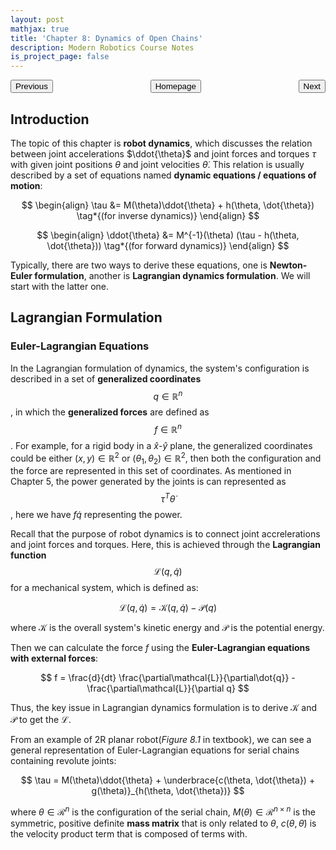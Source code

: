 ```yaml
---
layout: post
mathjax: true
title: 'Chapter 8: Dynamics of Open Chains'
description: Modern Robotics Course Notes
is_project_page: false
---
```


<p style="text-align:center;">
<button type="button" onclick="window.location.href='index.html';">Homepage</button>
<span style="float:left;"><button type="button" onclick="window.location.href='ch7.html';">Previous</button></span>
<span style="float:right;"><button type="button" onclick="alert('This is the last chapter!')">Next</button></span>
</p>


## Introduction

The topic of this chapter is **robot dynamics**, which discusses the relation between joint accelerations $\ddot{\theta}$ and joint forces and torques $\tau$ with given joint positions $\theta$ and joint velocities $\dot{\theta}$. This relation is usually described by a set of equations named **dynamic equations / equations of motion**:

$$
\begin{align}
\tau &= M(\theta)\ddot{\theta} + h(\theta, \dot{\theta}) \tag*{(for inverse dynamics)}
\end{align}
$$

$$
\begin{align}
\ddot{\theta} &= M^{-1}(\theta) (\tau - h(\theta, \dot{\theta}))  \tag*{(for forward dynamics)}
\end{align}
$$

Typically, there are two ways to derive these equations, one is **Newton-Euler formulation**, another is **Lagrangian dynamics formulation**. We will start with the latter one.

## Lagrangian Formulation

### Euler-Lagrangian Equations

In the Lagrangian formulation of dynamics, the system's configuration is described in a set of **generalized coordinates** $$q \in \mathbb{R}^n$$, in which the **generalized forces** are defined as $$f \in \mathbb{R}^n$$. For example, for a rigid body in a $\hat{x}$-$\hat{y}$ plane, the generalized coordinates could be either $(x, y) \in \mathbb{R}^2$ or $(\theta_1, \theta_2) \in \mathbb{R}^2$, then both the configuration and the force are represented in this set of coordinates. As mentioned in Chapter 5, the power generated by the joints is can represented as $$\tau^T\dot{\theta}$$, here we have $f\dot{q}$ representing the power.

Recall that the purpose of robot dynamics is to connect joint accrelerations and joint forces and torques. Here, this is achieved through the **Lagrangian function** $$\mathcal{L}(q, \dot{q})$$ for a mechanical system, which is defined as:

$$
\mathcal{L}(q, \dot{q}) = \mathcal{K}(q, \dot{q}) - \mathcal{P}(q)
$$

where $\mathcal{K}$ is the overall system's kinetic energy and $\mathcal{P}$ is the potential energy.

Then we can calculate the force $f$ using the **Euler-Lagrangian equations with external forces**:

$$
f = \frac{d}{dt} \frac{\partial\mathcal{L}}{\partial\dot{q}} - \frac{\partial\mathcal{L}}{\partial q}
$$

Thus, the key issue in Lagrangian dynamics formulation is to derive $\mathcal{K}$ and $\mathcal{P}$ to get the $\mathcal{L}$.

From an example of 2R planar robot(*Figure 8.1* in textbook), we can see a general representation of Euler-Lagrangian equations for serial chains containing revolute joints:

$$
\tau = M(\theta)\ddot{\theta} + \underbrace{c(\theta, \dot{\theta}) + g(\theta)}_{h(\theta, \dot{\theta})}
$$

where $\theta \in \mathcal{R}^n$ is the configuration of the serial chain, $M(\theta) \in \mathcal{R}^{n\times n}$ is the symmetric, positive definite **mass matrix** that is only related to $\theta$, $c(\theta, \dot{\theta})$ is the velocity product term that is composed of terms with.
